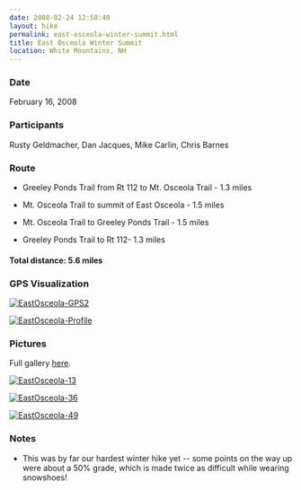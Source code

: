 ```yaml
---
date: 2008-02-24 12:50:40
layout: hike
permalink: east-osceola-winter-summit.html
title: East Osceola Winter Summit
location: White Mountains, NH
---
```


### Date


February 16, 2008



### Participants


Rusty Geldmacher, Dan Jacques, Mike Carlin, Chris Barnes



### Route






  * Greeley Ponds Trail from Rt 112 to Mt. Osceola Trail - 1.3 miles


  * Mt. Osceola Trail to summit of East Osceola - 1.5 miles


  * Mt. Osceola Trail to Greeley Ponds Trail - 1.5 miles


  * Greeley Ponds Trail to Rt 112- 1.3 miles




#### Total distance: 5.6 miles





### GPS Visualization





[![EastOsceola-GPS2](http://farm3.static.flickr.com/2405/2280237583_8383068109.jpg)](http://www.flickr.com/photos/geldmacher/2280237583/)




[![EastOsceola-Profile](http://farm4.static.flickr.com/3213/2282047724_57687a818d.jpg)](http://www.flickr.com/photos/geldmacher/2282047724/)






### Pictures





Full gallery [here](http://www.flickr.com/photos/geldmacher/sets/72157603953618226/).





[![EastOsceola-13](http://farm4.static.flickr.com/3039/2281031360_8ed889eb86.jpg)](http://www.flickr.com/photos/geldmacher/2281031360/)





[![EastOsceola-36](http://farm4.static.flickr.com/3123/2280250787_01a197c62b.jpg)](http://www.flickr.com/photos/geldmacher/2280250787/)





[![EastOsceola-49](http://farm4.static.flickr.com/3152/2281045402_5a1ac16e63.jpg)](http://www.flickr.com/photos/geldmacher/2281045402/)







### Notes






  * This was by far our hardest winter hike yet -- some points on the way up were about a 50% grade, which is made twice as difficult while wearing snowshoes!



